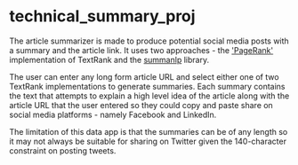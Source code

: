 # technical_summary_proj

The article summarizer is made to produce potential social media posts with a summary and the article link. It uses two approaches - the ['PageRank'](https://www.analyticsvidhya.com/blog/2018/11/introduction-text-summarization-textrank-python/) implementation of TextRank and the [summanlp](https://github.com/summanlp/textrank) library.

The user can enter any long form article URL and select either one of two TextRank implementations to generate summaries. Each summary contains the text that attempts to explain a high level idea of the article along with the article URL that the user entered so they could copy and paste share on social media platforms - namely Facebook and LinkedIn. 

The limitation of this data app is that the summaries can be of any length so it may not always be suitable for sharing on Twitter given the 140-character constraint on posting tweets.

